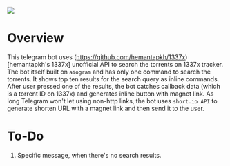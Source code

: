 <a href="https://codeclimate.com/github/iwatkot/search1337bot/maintainability"><img src="https://api.codeclimate.com/v1/badges/4944cffd3dd2510067ad/maintainability" /></a>
# Overview
This telegram bot uses (https://github.com/hemantapkh/1337x)[hemantapkh's 1337x] unofficial API to search the torrents on 1337x tracker.<br>
The bot itself built on `aiogram` and has only one command to search the torrents. It shows top ten results for the search query as inline commands. After user pressed one of the results, the bot catches callback data (which is a torrent ID on 1337x) and generates inline button with magnet link. As long Telegram won't let using non-http links, the bot uses `short.io API` to generate shorten URL with a magnet link and then send it to the user.

# To-Do
1. Specific message, when there's no search results.<br>